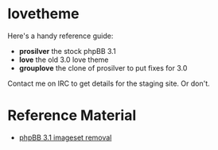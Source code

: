 # lovetheme
Here's a handy reference guide:
* **prosilver** the stock phpBB 3.1
* **love** the old 3.0 love theme
* **grouplove** the clone of prosilver to put fixes for 3.0

Contact me on IRC to get details for the staging site. Or don't.

# Reference Material
* [phpBB 3.1 imageset removal](https://wiki.phpbb.com/PhpBB3.1/Imagesets_Removal)